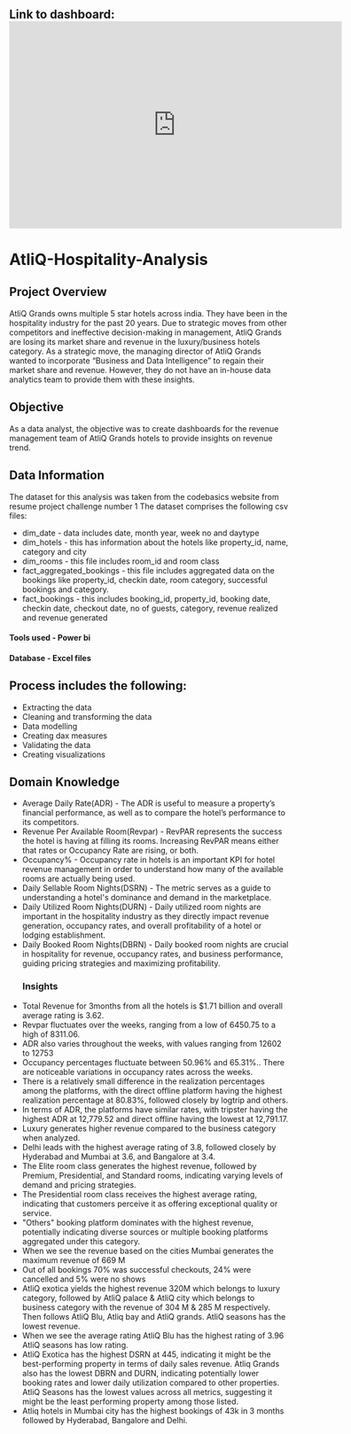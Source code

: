 ## Link to dashboard: <iframe title="AtliQ Hospitality Analysis" width="600" height="373.5" src="https://app.powerbi.com/view?r=eyJrIjoiYzgzY2NmMDYtYjY3NC00NWI4LThjOWUtYjk4Y2E1M2RkNDk3IiwidCI6ImM2ZTU0OWIzLTVmNDUtNDAzMi1hYWU5LWQ0MjQ0ZGM1YjJjNCJ9&pageName=ReportSection24115943f16b2b6030b2" frameborder="0" allowFullScreen="true"></iframe>

# AtliQ-Hospitality-Analysis
## Project Overview
AtliQ Grands owns multiple 5 star hotels across india. They have been in the hospitality industry for the past 20 years. Due to strategic moves from other competitors and ineffective decision-making in management, AtliQ Grands are losing its market share and revenue in the luxury/business hotels category. As a strategic move, the managing director of AtliQ Grands wanted to incorporate “Business and Data Intelligence” to regain their market share and revenue. However, they do not have an in-house data analytics team to provide them with these insights.
## Objective
As a data analyst, the objective was to create dashboards for the revenue management team of AtliQ Grands hotels to provide insights on revenue trend.
## Data Information
 The dataset for this analysis was taken from the codebasics website from resume project challenge number 1
 The dataset comprises the following csv files:
* dim_date  - data includes date, month year, week no and daytype
* dim_hotels - this has information about the hotels like property_id, name, category and city
* dim_rooms - this file includes room_id and room class
* fact_aggregated_bookings - this file includes aggregated data on the bookings like property_id, checkin date, room category, successful bookings and category.
* fact_bookings - this includes booking_id, property_id, booking date, checkin date, checkout date, no of guests, category, revenue realized and revenue generated
#### Tools used - Power bi
#### Database - Excel files
## Process includes the following:
* Extracting the data
* Cleaning and transforming the data 
* Data modelling
* Creating dax measures 
* Validating the data
* Creating visualizations
## Domain Knowledge
* Average Daily Rate(ADR) - The ADR is useful to measure a property’s financial performance, as well as to compare the hotel’s performance to its competitors.
* Revenue Per Available Room(Revpar) - RevPAR represents the success the hotel is having at filling its rooms. Increasing RevPAR means either that rates or Occupancy Rate are rising, or both.
* Occupancy% - Occupancy rate in hotels is an important KPI for hotel revenue management in order to understand how many of the available rooms are actually being used.
* Daily Sellable Room Nights(DSRN) - The metric serves as a guide to understanding a hotel's dominance and demand in the marketplace.
* Daily Utilized Room Nights(DURN) - Daily utilized room nights are important in the hospitality industry as they directly impact revenue generation, occupancy rates, and overall profitability of a hotel or lodging establishment.
* Daily Booked Room Nights(DBRN) - Daily booked room nights are crucial in hospitality for revenue, occupancy rates, and business performance, guiding pricing strategies and maximizing profitability.
  ### Insights
* Total Revenue for 3months from all the hotels is $1.71 billion and overall average rating is 3.62.
* Revpar fluctuates over the weeks, ranging from a low of 6450.75 to a high of 8311.06.
* ADR also varies throughout the weeks, with values ranging from 12602 to 12753
* Occupancy percentages fluctuate between 50.96% and 65.31%.. There are noticeable variations in occupancy rates across the weeks.
* There is a relatively small difference in the realization percentages among the platforms, with the direct offline platform having the highest realization percentage at 80.83%, followed closely by logtrip and others.
* In terms of ADR, the platforms have similar rates, with tripster having the highest ADR at 12,779.52 and direct offline having the lowest at 12,791.17.
* Luxury generates higher revenue compared to the business category when analyzed.
* Delhi leads with the highest average rating of 3.8, followed closely by Hyderabad and Mumbai at 3.6, and Bangalore at 3.4.
* The Elite room class generates the highest revenue, followed by Premium, Presidential, and Standard rooms, indicating varying levels of demand and pricing strategies.
* The Presidential room class receives the highest average rating, indicating that customers perceive it as offering exceptional quality or service.
* "Others" booking platform dominates with the highest revenue, potentially indicating diverse sources or multiple booking platforms aggregated under this category.
* When we see the revenue based on the cities Mumbai generates the maximum revenue of 669 M
* Out of all bookings 70% was successful checkouts, 24% were cancelled and 5% were no shows
* AtliQ exotica yields the highest revenue 320M which belongs to luxury category, followed by AtliQ palace & AtliQ city which belongs to business category with the revenue of 304 M & 285 M respectively. Then follows AtliQ Blu, Atliq bay and AtliQ grands. AtliQ seasons has the lowest revenue.
* When we see the average rating AtliQ Blu has the highest rating  of 3.96  AtliQ seasons has low rating.
* AtliQ Exotica has the highest DSRN at 445, indicating it might be the best-performing property in terms of daily sales revenue. Atliq Grands also has the lowest DBRN and DURN, indicating potentially lower booking rates and lower daily utilization compared to other properties. AtliQ Seasons has the lowest values across all metrics, suggesting it might be the least performing property among those listed.
* Atliq hotels in Mumbai  city has the highest bookings of  43k in 3 months followed by Hyderabad, Bangalore and Delhi.








